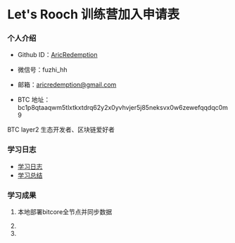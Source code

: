 # Let's Rooch 训练营加入申请表

### 个人介绍

* Github ID：[AricRedemption](https://github.com/AricRedemption)

* 微信号：fuzhi_hh

* 邮箱：aricredemption@gmail.com

* BTC 地址：bc1p8qtaaqwm5tlxtkxtdrq62y2x0yvhvjer5j85neksvx0w6zewefqqdqc0m9

BTC layer2 生态开发者、区块链爱好者

### 学习日志

- [学习日志](journal.md)
- [学习总结](summary.md)

### 学习成果

1. 本地部署bitcore全节点并同步数据

2.

3.
